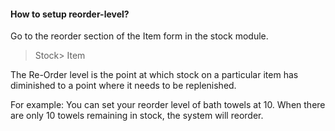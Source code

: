 
#### How to setup reorder-level?

Go to the reorder section of the Item form in the stock module.

> Stock> Item

The Re-Order level is the point at which stock on a particular item has diminished to a point where it needs to be replenished.

For example: You can set your reorder level of bath towels at 10. When there are only 10 towels remaining in stock, the system will reorder.

